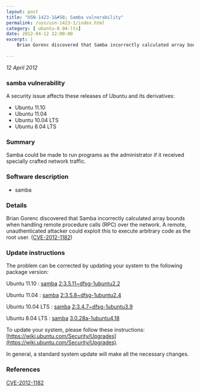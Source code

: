 ```yaml
---
layout: post
title: "USN-1423-1&#58; Samba vulnerability"
permalink: /usn/usn-1423-1/index.html
category: [ ubuntu-8.04-lts]
date: 2012-04-12 12:00:00
excerpt: |
    Brian Gorenc discovered that Samba incorrectly calculated array bounds when handling remote procedure calls (RPC) over the network. A remote, unauthenticated attacker could exploit this to execute arbitrary code as the root user. ([CVE-2012-1182](http://people.ubuntu.com/~ubuntu-security/cve/CVE-2012-1182)) 
    
--- 
```

 
 

*12 April 2012*

### samba vulnerability

A security issue affects these releases of Ubuntu and its derivatives:

* Ubuntu 11.10
* Ubuntu 11.04
* Ubuntu 10.04 LTS
* Ubuntu 8.04 LTS

### Summary

Samba could be made to run programs as the administrator if it received specially crafted network traffic.

### Software description

* samba 

### Details

Brian Gorenc discovered that Samba incorrectly calculated array bounds when handling remote procedure calls (RPC) over the network. A remote, unauthenticated attacker could exploit this to execute arbitrary code as the root user. ([CVE-2012-1182](http://people.ubuntu.com/~ubuntu-security/cve/CVE-2012-1182)) 

### Update instructions

The problem can be corrected by updating your system to the following package version:

Ubuntu 11.10
 : [samba](https://launchpad.net/ubuntu/+source/samba) <span> [2:3.5.11~dfsg-1ubuntu2.2](https://launchpad.net/ubuntu/+source/samba/2:3.5.11~dfsg-1ubuntu2.2) </span> 

Ubuntu 11.04
 : [samba](https://launchpad.net/ubuntu/+source/samba) <span> [2:3.5.8~dfsg-1ubuntu2.4](https://launchpad.net/ubuntu/+source/samba/2:3.5.8~dfsg-1ubuntu2.4) </span> 

Ubuntu 10.04 LTS
 : [samba](https://launchpad.net/ubuntu/+source/samba) <span> [2:3.4.7~dfsg-1ubuntu3.9](https://launchpad.net/ubuntu/+source/samba/2:3.4.7~dfsg-1ubuntu3.9) </span> 

Ubuntu 8.04 LTS
 : [samba](https://launchpad.net/ubuntu/+source/samba) <span> [3.0.28a-1ubuntu4.18](https://launchpad.net/ubuntu/+source/samba/3.0.28a-1ubuntu4.18) </span> 

To update your system, please follow these instructions: [https://wiki.ubuntu.com/Security/Upgrades](https://wiki.ubuntu.com/Security/Upgrades).

In general, a standard system update will make all the necessary changes. 

### References

 
 [CVE-2012-1182](http://people.ubuntu.com/~ubuntu-security/cve/CVE-2012-1182)
 

